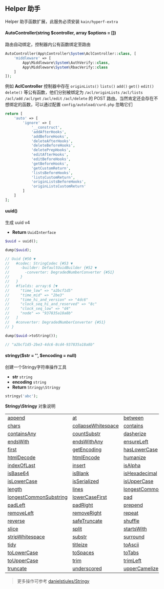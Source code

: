 ## Helper 助手

Helper 助手函数扩展，此服务必须安装 `kain/hyperf-extra`

#### AutoController(string $controller, array $options = [])

路由自动绑定，控制器内公有函数绑定至路由

```php
AutoController(App\Controller\System\AclController::class, [
    'middleware' => [
        App\Middleware\System\AuthVerify::class,
        App\Middleware\System\RbacVerify::class
    ]
]);
```

例如 **AclController** 控制器中存在 `originLists()` `lists()` `add()` `get()` `edit()` `delete()` 等公有函数，他们分别被绑定为 `/acl/originLists` `/acl/lists` `/acl/add` `/acl/get` `/acl/edit` `/acl/delete` 的 POST 路由。当然肯定还会存在不想绑定的函数，可以通过配置 `config/autoload/curd.php` 忽略它们

```php
return [
    'auto' => [
        'ignore' => [
            '__construct',
            'addAfterHooks',
            'addBeforeHooks',
            'deleteAfterHooks',
            'deleteBeforeHooks',
            'deletePrepHooks',
            'editAfterHooks',
            'editBeforeHooks',
            'getBeforeHooks',
            'getCustomReturn',
            'listsBeforeHooks',
            'listsCustomReturn',
            'originListsBeforeHooks',
            'originListsCustomReturn'
        ]
    ]
];
```

#### uuid()

生成 uuid v4

- **Return** `UuidInterface`

```php
$uuid = uuid();

dump($uuid);

// Uuid {#50 ▼
//   #codec: StringCodec {#53 ▼
//     -builder: DefaultUuidBuilder {#52 ▼
//       -converter: DegradedNumberConverter {#51}
//     }
//   }
//   #fields: array:6 [▼
//     "time_low" => "a2bcf1d5"
//     "time_mid" => "2be3"
//     "time_hi_and_version" => "4dc6"
//     "clock_seq_hi_and_reserved" => "8c"
//     "clock_seq_low" => "d4"
//     "node" => "937835a18a8b"
//   ]
//   #converter: DegradedNumberConverter {#51}
// }

dump($uuid->toString());

// "a2bcf1d5-2be3-4dc6-8cd4-937835a18a8b"
```

#### stringy($str = '', $encoding = null)

创建一个Stringy字符串操作工具

- **str** `string`
- **encoding** `string`
- **Return** `Stringy\Stringy`

```php
stringy('abc');
```

**Stringy\Stringy** 对象说明

<table>
    <tr>
        <td><a target="_blank" href="https://github.com/danielstjules/Stringy#appendstring-string">append</a></td>
        <td><a target="_blank" href="https://github.com/danielstjules/Stringy#atint-index">at</a></td>
        <td><a target="_blank" href="https://github.com/danielstjules/Stringy#betweenstring-start-string-end--int-offset">between</a></td>
        <td><a target="_blank" href="https://github.com/danielstjules/Stringy#camelize">camelize</a></td>
    </tr>
    <tr>
        <td><a target="_blank" href="https://github.com/danielstjules/Stringy#chars">chars</a></td>
        <td><a target="_blank" href="https://github.com/danielstjules/Stringy#collapsewhitespace">collapseWhitespace</a></td>
        <td><a target="_blank" href="https://github.com/danielstjules/Stringy#containsstring-needle--boolean-casesensitive--true-">contains</a></td>
        <td><a target="_blank" href="https://github.com/danielstjules/Stringy#containsallarray-needles--boolean-casesensitive--true-">containsAll</a></td>
    </tr>
    <tr>
        <td><a target="_blank" href="https://github.com/danielstjules/Stringy#containsanyarray-needles--boolean-casesensitive--true-">containsAny</a></td>
        <td><a target="_blank" href="https://github.com/danielstjules/Stringy#countsubstrstring-substring--boolean-casesensitive--true-">countSubstr</a></td>
        <td><a target="_blank" href="https://github.com/danielstjules/Stringy#dasherize">dasherize</a></td>
        <td><a target="_blank" href="https://github.com/danielstjules/Stringy#delimitint-delimiter">delimit</a></td>
    </tr>
    <tr>
        <td><a target="_blank" href="https://github.com/danielstjules/Stringy#endswithstring-substring--boolean-casesensitive--true-">endsWith</a></td>
        <td><a target="_blank" href="https://github.com/danielstjules/Stringy#endswithanystring-substrings--boolean-casesensitive--true-">endsWithAny</a></td>
        <td><a target="_blank" href="https://github.com/danielstjules/Stringy#ensureleftstring-substring">ensureLeft</a></td>
        <td><a target="_blank" href="https://github.com/danielstjules/Stringy#ensurerightstring-substring">ensureRight</a></td>
    </tr>
    <tr>
        <td><a target="_blank" href="https://github.com/danielstjules/Stringy#firstint-n">first</a></td>
        <td><a target="_blank" href="https://github.com/danielstjules/Stringy#getencoding">getEncoding</a></td>
        <td><a target="_blank" href="https://github.com/danielstjules/Stringy#haslowercase">hasLowerCase</a></td>
        <td><a target="_blank" href="https://github.com/danielstjules/Stringy#hasuppercase">hasUpperCase</a></td>
    </tr>
    <tr>
        <td><a target="_blank" href="https://github.com/danielstjules/Stringy#htmldecode">htmlDecode</a></td>
        <td><a target="_blank" href="https://github.com/danielstjules/Stringy#htmlencode">htmlEncode</a></td>
        <td><a target="_blank" href="https://github.com/danielstjules/Stringy#humanize">humanize</a></td>
        <td><a target="_blank" href="https://github.com/danielstjules/Stringy#indexofstring-needle--offset--0-">indexOf</a></td>
    </tr>
    <tr>
        <td><a target="_blank" href="https://github.com/danielstjules/Stringy#indexoflaststring-needle--offset--0-">indexOfLast</a></td>
        <td><a target="_blank" href="https://github.com/danielstjules/Stringy#insertint-index-string-substring">insert</a></td>
        <td><a target="_blank" href="https://github.com/danielstjules/Stringy#isalpha">isAlpha</a></td>
        <td><a target="_blank" href="https://github.com/danielstjules/Stringy#isalphanumeric">isAlphanumeric</a></td>
    </tr>
    <tr>
        <td><a target="_blank" href="https://github.com/danielstjules/Stringy#isbase64">isBase64</a></td>
        <td><a target="_blank" href="https://github.com/danielstjules/Stringy#isblank">isBlank</a></td>
        <td><a target="_blank" href="https://github.com/danielstjules/Stringy#ishexadecimal">isHexadecimal</a></td>
        <td><a target="_blank" href="https://github.com/danielstjules/Stringy#isjson">isJson</a></td>
    </tr>
    <tr>
        <td><a target="_blank" href="https://github.com/danielstjules/Stringy#islowercase">isLowerCase</a></td>
        <td><a target="_blank" href="https://github.com/danielstjules/Stringy#isserialized">isSerialized</a></td>
        <td><a target="_blank" href="https://github.com/danielstjules/Stringy#isuppercase">isUpperCase</a></td>
        <td><a target="_blank" href="https://github.com/danielstjules/Stringy#lastint-n">last</a></td>
    </tr>
    <tr>
        <td><a target="_blank" href="https://github.com/danielstjules/Stringy#length">length</a></td>
        <td><a target="_blank" href="https://github.com/danielstjules/Stringy#lines">lines</a></td>
        <td><a target="_blank" href="https://github.com/danielstjules/Stringy#longestcommonprefixstring-otherstr">longestCommonPrefix</a></td>
        <td><a target="_blank" href="https://github.com/danielstjules/Stringy#longestcommonsuffixstring-otherstr">longestCommonSuffix</a></td>
    </tr>
    <tr>
        <td><a target="_blank" href="https://github.com/danielstjules/Stringy#longestcommonsubstringstring-otherstr">longestCommonSubstring</a></td>
        <td><a target="_blank" href="https://github.com/danielstjules/Stringy#lowercasefirst">lowerCaseFirst</a></td>
        <td><a target="_blank" href="https://github.com/danielstjules/Stringy#padint-length--string-padstr-----string-padtype--right-">pad</a></td>
        <td><a target="_blank" href="https://github.com/danielstjules/Stringy#padbothint-length--string-padstr----">padBoth</a></td>
    </tr>
    <tr>
        <td><a target="_blank" href="https://github.com/danielstjules/Stringy#padleftint-length--string-padstr----">padLeft</a></td>
        <td><a target="_blank" href="https://github.com/danielstjules/Stringy#padrightint-length--string-padstr----">padRight</a></td>
        <td><a target="_blank" href="https://github.com/danielstjules/Stringy#prependstring-string">prepend</a></td>
        <td><a target="_blank" href="https://github.com/danielstjules/Stringy#regexreplacestring-pattern-string-replacement--string-options--msr">regexReplace</a></td>
    </tr>
    <tr>
        <td><a target="_blank" href="https://github.com/danielstjules/Stringy#removeleftstring-substring">removeLeft</a></td>
        <td><a target="_blank" href="https://github.com/danielstjules/Stringy#removerightstring-substring">removeRight</a></td>
        <td><a target="_blank" href="https://github.com/danielstjules/Stringy#repeatint-multiplier">repeat</a></td>
        <td><a target="_blank" href="https://github.com/danielstjules/Stringy#replacestring-search-string-replacement">replace</a></td>
    </tr>
    <tr>
        <td><a target="_blank" href="https://github.com/danielstjules/Stringy#reverse">reverse</a></td>
        <td><a target="_blank" href="https://github.com/danielstjules/Stringy#safetruncateint-length--string-substring---">safeTruncate</a></td>
        <td><a target="_blank" href="https://github.com/danielstjules/Stringy#shuffle">shuffle</a></td>
        <td><a target="_blank" href="https://github.com/danielstjules/Stringy#slugify-string-replacement-----string-language--en">slugify</a></td>
    </tr>
    <tr>
        <td><a target="_blank" href="https://github.com/danielstjules/Stringy#sliceint-start--int-end-">slice</a></td>
        <td><a target="_blank" href="https://github.com/danielstjules/Stringy#splitstring-pattern--int-limit-">split</a></td>
        <td><a target="_blank" href="https://github.com/danielstjules/Stringy#startswithstring-substring--boolean-casesensitive--true-">startsWith</a></td>
        <td><a target="_blank" href="https://github.com/danielstjules/Stringy#startswithanystring-substrings--boolean-casesensitive--true-">startsWithAny</a></td>
    </tr>
    <tr>
        <td><a target="_blank" href="https://github.com/danielstjules/Stringy#stripwhitespace">stripWhitespace</a></td>
        <td><a target="_blank" href="https://github.com/danielstjules/Stringy#substrint-start--int-length-">substr</a></td>
        <td><a target="_blank" href="https://github.com/danielstjules/Stringy#surroundstring-substring">surround</a></td>
        <td><a target="_blank" href="https://github.com/danielstjules/Stringy#swapcase">swapCase</a></td>
    </tr>
    <tr>
        <td><a target="_blank" href="https://github.com/danielstjules/Stringy#tidy">tidy</a></td>
        <td><a target="_blank" href="https://github.com/danielstjules/Stringy#titleize-array-ignore">titleize</a></td>
        <td><a target="_blank" href="https://github.com/danielstjules/Stringy#toascii-string-language--en--bool-removeunsupported--true-">toAscii</a></td>
        <td><a target="_blank" href="https://github.com/danielstjules/Stringy#toboolean">toBoolean</a></td>
    </tr>
    <tr>
        <td><a target="_blank" href="https://github.com/danielstjules/Stringy#tolowercase">toLowerCase</a></td>
        <td><a target="_blank" href="https://github.com/danielstjules/Stringy#tospaces-tablength--4-">toSpaces</a></td>
        <td><a target="_blank" href="https://github.com/danielstjules/Stringy#totabs-tablength--4-">toTabs</a></td>
        <td><a target="_blank" href="https://github.com/danielstjules/Stringy#totitlecase">toTitleCase</a></td>
    </tr>
    <tr>
        <td><a target="_blank" href="https://github.com/danielstjules/Stringy#touppercase">toUpperCase</a></td>
        <td><a target="_blank" href="https://github.com/danielstjules/Stringy#trim-string-chars">trim</a></td>
        <td><a target="_blank" href="https://github.com/danielstjules/Stringy#trimleft-string-chars">trimLeft</a></td>
        <td><a target="_blank" href="https://github.com/danielstjules/Stringy#trimright-string-chars">trimRight</a></td>
    </tr>
    <tr>
        <td><a target="_blank" href="https://github.com/danielstjules/Stringy#truncateint-length--string-substring---">truncate</a></td>
        <td><a target="_blank" href="https://github.com/danielstjules/Stringy#underscored">underscored</a></td>
        <td><a target="_blank" href="https://github.com/danielstjules/Stringy#uppercamelize">upperCamelize</a></td>
        <td><a target="_blank" href="https://github.com/danielstjules/Stringy#uppercasefirst">upperCaseFirst</a></td>
    </tr>
</table>

> 更多操作可参考 [danielstjules/Stringy](https://github.com/danielstjules/Stringy)